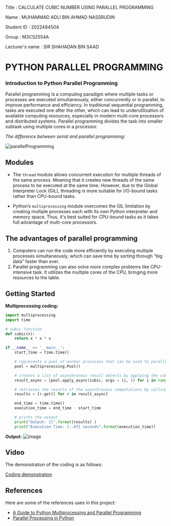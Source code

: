 Title : CALCULATE CUBIC NUMBER USING PARALLEL PROGRAMMING

Name : MUHAMMAD ADLI BIN AHMAD NASSRUDIN

Student ID : 2022484504

Group : M3CS2554A

Lecturer's name : SIR SHAHADAN BIN SAAD

# PYTHON PARALLEL PROGRAMMING

### Introduction to Python Parallel Programming
Parallel programming is a computing paradigm where multiple tasks or processes are executed simultaneously, either concurrently or in parallel, to improve performance and efficiency. In traditional sequential programming, tasks are executed one after the other, which can lead to underutilization of available computing resources, especially in modern multi-core processors and distributed systems. Parallel programming divides the task into smaller subtask using multiple cores in a processor.
 
*The difference between serial and parallel programming:*

![parallelProgramming](https://github.com/addff/2403-ITT440/assets/166043265/c28aa50b-505e-47f2-bcd4-b0745a67cede)


## Modules
 * The `thread` module allows concurrent execution for multiple threads of the same process. Meaning that it creates new threads of the same process to be executed at the same time. However, due to the Global Interpreter Lock (GIL), threading is more suitable for I/O-bound tasks rather than CPU-bound tasks.
   
 * Python’s `multiprocessing` module overcomes the GIL limitation by creating multiple processes each with its own Python interpreter and memory space. Thus, it's best suited for CPU-bound tasks as it takes full advantage of multi-core processors.
   
## The advantages of parallel programming
1. Computers can run the code more efficiently by executing multiple processes simultaneously, which can save time by sorting through “big data” faster than ever.
2. Parallel programming can also solve more complex problems like CPU-intensive task. It utilizes the multiple cores of the CPU, bringing more resources to the table.
   
## Getting Started
**Multiprocessing coding:**
```python
import multiprocessing
import time

# cubic function 
def cubic(x):
    return x * x * x

if __name__ == '__main__':
    start_time = time.time()

    # represents a pool of worker processes that can be used to parallelize tasks.
    pool = multiprocessing.Pool()

    # creates a list of asynchronous result objects by applying the cubic function
    result_async = [pool.apply_async(cubic, args = (i, )) for i in range(10)]

    # retrieves the results of the asynchronous computations by calling the get method on each AsyncResult object
    results = [r.get() for r in result_async]

    end_time = time.time()
    execution_time = end_time - start_time

    # prints the output
    print("Output: {}".format(results) ) 
    print("Execution Time: {:.6f} seconds".format(execution_time))
```
**Output:**
![image](https://github.com/addff/2403-ITT440/assets/166043265/cfe4f0ec-3666-4d9c-8f42-2fb2638d9835)

## Video
The demonstration of the coding is as follows:

[Coding demonstration](https://drive.google.com/file/d/1fiKjPP-cF9pJYIfE62FgW0mtfnuoDwap/view?usp=sharing)

## References
Here are some of the references uses in this project:
* [A Guide to Python Multiprocessing and Parallel Programming](https://www.sitepoint.com/python-multiprocessing-parallel-programming/)
* [Parallel Processing in Python](https://www.geeksforgeeks.org/parallel-processing-in-python/)
  


